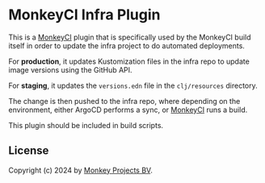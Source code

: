 # MonkeyCI Infra Plugin

This is a [MonkeyCI](https://www.monkeyci.com) plugin that is specifically
used by the MonkeyCI build itself in order to update the infra project to
do automated deployments.

For **production**, it updates Kustomization files in the infra repo to
update image versions using the GitHub API.

For **staging**, it updates the `versions.edn` file in the `clj/resources`
directory.

The change is then pushed to the infra repo, where depending on the environment,
either ArgoCD performs a sync, or [MonkeyCI](https://monkeyci.com) runs a
build.

This plugin should be included in build scripts.

## License

Copyright (c) 2024 by [Monkey Projects BV](https://www.monkey-projects.be).